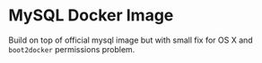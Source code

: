 MySQL Docker Image
==================

Build on top of official mysql image but with small fix for OS X and `boot2docker` permissions problem.
